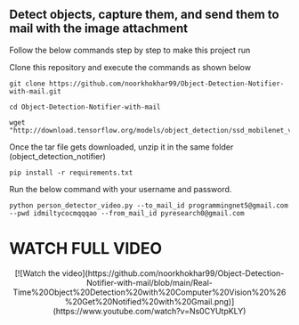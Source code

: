 
## **Detect objects, capture them, and send them to mail with the image attachment**

Follow the below commands step by step to make this project run

Clone this repository and execute the commands as shown below

```
git clone https://github.com/noorkhokhar99/Object-Detection-Notifier-with-mail.git

cd Object-Detection-Notifier-with-mail

wget "http://download.tensorflow.org/models/object_detection/ssd_mobilenet_v2_coco_2018_03_29.tar.gz"
```
Once the tar file gets downloaded, unzip it in the same folder (object_detection_notifier)

```
pip install -r requirements.txt
```


Run the below command with your username and password.

```python person_detector_video.py --to_mail_id programmingnet5@gmail.com --pwd idmiltycocmqqqao --from_mail_id pyresearch0@gmail.com ```

# WATCH FULL VIDEO 


<p align="center">
[![Watch the video](https://github.com/noorkhokhar99/Object-Detection-Notifier-with-mail/blob/main/Real-Time%20Object%20Detection%20with%20Computer%20Vision%20%26%20Get%20Notified%20with%20Gmail.png)](https://www.youtube.com/watch?v=Ns0CYUtpKLY)
</p>

